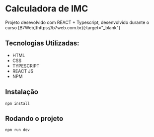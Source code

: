 # Calculadora de IMC

<p>Projeto desevolvido com REACT + Typescript, desenvolvido durante o curso [B7Web](https://b7web.com.br){:target="_blank"} </p>

## Tecnologias Utilizadas:

- HTML
- CSS
- TYPESCRIPT
- REACT JS
- NPM

## Instalação

`npm install`

## Rodando o projeto

`npm run dev`
